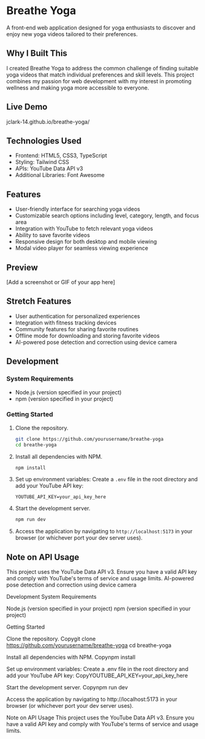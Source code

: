 # Breathe Yoga

A front-end web application designed for yoga enthusiasts to discover and enjoy new yoga videos tailored to their preferences.

## Why I Built This

I created Breathe Yoga to address the common challenge of finding suitable yoga videos that match individual preferences and skill levels. This project combines my passion for web development with my interest in promoting wellness and making yoga more accessible to everyone.

## Live Demo

jclark-14.github.io/breathe-yoga/

## Technologies Used

- Frontend: HTML5, CSS3, TypeScript
- Styling: Tailwind CSS
- APIs: YouTube Data API v3
- Additional Libraries: Font Awesome

## Features

- User-friendly interface for searching yoga videos
- Customizable search options including level, category, length, and focus area
- Integration with YouTube to fetch relevant yoga videos
- Ability to save favorite videos
- Responsive design for both desktop and mobile viewing
- Modal video player for seamless viewing experience

## Preview

[Add a screenshot or GIF of your app here]

## Stretch Features

- User authentication for personalized experiences
- Integration with fitness tracking devices
- Community features for sharing favorite routines
- Offline mode for downloading and storing favorite videos
- AI-powered pose detection and correction using device camera

## Development

### System Requirements

- Node.js (version specified in your project)
- npm (version specified in your project)

### Getting Started

1. Clone the repository.
   ```bash
   git clone https://github.com/yourusername/breathe-yoga
   cd breathe-yoga
   ```

2. Install all dependencies with NPM.
   ```bash
   npm install
   ```

3. Set up environment variables:
   Create a `.env` file in the root directory and add your YouTube API key:
   ```
   YOUTUBE_API_KEY=your_api_key_here
   ```

4. Start the development server.
   ```bash
   npm run dev
   ```

5. Access the application by navigating to `http://localhost:5173` in your browser (or whichever port your dev server uses).

## Note on API Usage

This project uses the YouTube Data API v3. Ensure you have a valid API key and comply with YouTube's terms of service and usage limits.
AI-powered pose detection and correction using device camera

Development
System Requirements

Node.js (version specified in your project)
npm (version specified in your project)

Getting Started

Clone the repository.
Copygit clone https://github.com/yourusername/breathe-yoga
cd breathe-yoga

Install all dependencies with NPM.
Copynpm install

Set up environment variables:
Create a .env file in the root directory and add your YouTube API key:
CopyYOUTUBE_API_KEY=your_api_key_here

Start the development server.
Copynpm run dev

Access the application by navigating to http://localhost:5173 in your browser (or whichever port your dev server uses).

Note on API Usage
This project uses the YouTube Data API v3. Ensure you have a valid API key and comply with YouTube's terms of service and usage limits.
